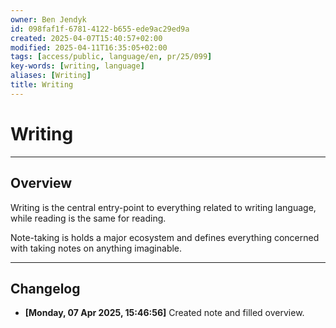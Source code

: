 ```yaml
---
owner: Ben Jendyk
id: 098faf1f-6781-4122-b655-ede9ac29ed9a
created: 2025-04-07T15:40:57+02:00
modified: 2025-04-11T16:35:05+02:00
tags: [access/public, language/en, pr/25/099]
key-words: [writing, language]
aliases: [Writing]
title: Writing
---
```


# Writing

---

## Overview

Writing is the central entry-point to everything related to writing language, while reading is the same for reading.

Note-taking is holds a major ecosystem and defines everything concerned with taking notes on anything imaginable.

---

## Changelog

- **[Monday, 07 Apr 2025, 15:46:56]** Created note and filled overview.
